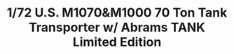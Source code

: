---
title: "1/72 U.S.  M1070&M1000 70 Ton Tank Transporter  w/ Abrams TANK Limited Edition"
price: TBA
desc: ""
img_path: "/assets/img/TAKO5002X.jpg"
brand: AMMO
available: false
special_offer: false
new: false
soon: false
cat: "Plasticne-Makete"
subcat: "PM-TAKOM"
subsubcat: ""
sifra: "TAKO5002X"
---
